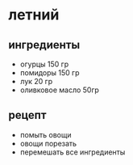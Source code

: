 # летний

## ингредиенты

* огурцы 150 гр
* помидоры 150 гр
* лук 20 гр
* оливковое масло 50гр

## рецепт

* помыть овощи
* овощи порезать
* перемешать все ингредиенты
